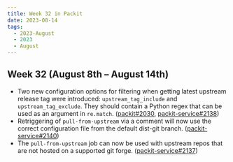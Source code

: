 ```yaml
---
title: Week 32 in Packit
date: 2023-08-14
tags:
  - 2023-August
  - 2023
  - August
---
```


## Week 32 (August 8th – August 14th)

- Two new configuration options for filtering when getting latest upstream release tag were introduced: `upstream_tag_include` and `upstream_tag_exclude`. They should contain a Python regex that can be used as an argument in `re.match`. ([packit#2030](https://github.com/packit/packit/pull/2030), [packit-service#2138](https://github.com/packit/packit-service/pull/2138))
- Retriggering of `pull-from-upstream` via a comment will now use the correct configuration file from the default dist-git branch. ([packit-service#2140](https://github.com/packit/packit-service/pull/2140))
- The `pull-from-upstream` job can now be used with upstream repos that are not hosted on a supported git forge. ([packit-service#2137](https://github.com/packit/packit-service/pull/2137))
